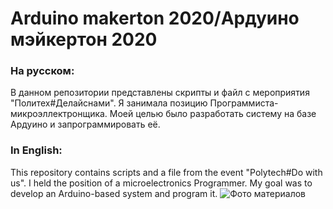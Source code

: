 # Arduino makerton 2020/Ардуино мэйкертон 2020
### На русском:
В данном репозитории представлены скрипты и файл с мероприятия "Политех#Делайснами". Я занимала позицию Программиста-микроэллектронщика. Моей целью было разработать систему на базе Ардуино и запрограммировать её.
### In English:
This repository contains scripts and a file from the event "Polytech#Do with us". I held the position of a microelectronics Programmer. My goal was to develop an Arduino-based system and program it.
![Фото материалов](https://drive.google.com/file/d/1or7wRvOPKo_JZioziG_bWBLEePMMfq9v/view?usp=sharing)

